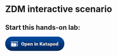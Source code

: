 # ZDM interactive scenario

## Start this hands-on lab:

[![Open in Katapod](https://github.com/DataStax-Academy/katapod-shared-assets/blob/main/images/open-in-katapod.png)](https://gitpod.io/#https://github.com/hemidactylus/zdm-scenario-katapod.git)

